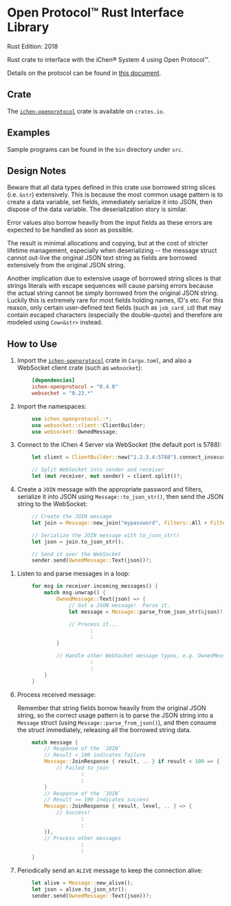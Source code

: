Open Protocol™ Rust Interface Library
====================================

Rust Edition: 2018

Rust crate to interface with the iChen® System 4 using Open Protocol™.

Details on the protocol can be found in
[this document](https://github.com/chenhsong/OpenProtocol/blob/master/cs/doc/messages_reference.md).

Crate
-----

The [`ichen-openprotocol`](https://crates.io/crates/ichen-openprotocol)
crate is available on `crates.io`.

Examples
--------

Sample programs can be found in the `bin` directory under `src`.

Design Notes
------------

Beware that all data types defined in this crate use borrowed string slices
(i.e. `&str`) extensively. This is because the most common usage pattern is to create
a data variable, set fields, immediately serialize it into JSON, then dispose of the
data variable.  The deserialization story is similar.

Error values also borrow heavily from the input fields as these errors are expected
to be handled as soon as possible.

The result is minimal allocations and copying, but at the cost of stricter lifetime
management, especially when deserializing -- the message struct cannot out-live
the original JSON text string as fields are borrowed extensively from the original
JSON string.

Another implication due to extensive usage of borrowed string slices is that strings
literals with escape sequences will cause parsing errors because the actual string
cannot be simply borrowed from the original JSON string.  Luckily this is extremely rare
for most fields holding names, ID's etc. For this reason, only certain user-defined
text fields (such as `job_card_id`) that may contain escaped characters (especially
the double-quote) and therefore are modeled using `Cow<&str>` instead.

How to Use
----------

1. Import the [`ichen-openprotocol`](https://crates.io/crates/ichen-openprotocol)
   crate in `Cargo.toml`, and also a WebSocket client crate (such as `websocket`):

~~~toml
        [dependencies]
        ichen-openprotocol = "0.4.0"
        websocket = "0.23.*"
~~~

2. Import the namespaces:

~~~rust
        use ichen_openprotocol::*;
        use websocket::client::ClientBuilder;
        use websocket::OwnedMessage;
~~~

3. Connect to the iChen 4 Server via WebSocket (the default port is 5788):

~~~rust
        let client = ClientBuilder::new("1.2.3.4:5788").connect_insecure()?;

        // Split WebSocket into sender and receiver
        let (mut receiver, mut sender) = client.split()?;
~~~

4. Create a `JOIN` message with the appropriate password and filters, serialize it into JSON
   using `Message::to_json_str()`, then send the JSON string to the WebSocket:

~~~rust
        // Create the JOIN message
        let join = Message::new_join("mypassword", Filters::All + Filters::JobCards + Filters::Operators)?;

        // Serialize the JOIN message with to_json_str()
        let json = join.to_json_str();

        // Send it over the WebSocket
        sender.send(OwnedMessage::Text(json))?;
~~~

1. Listen to and parse messages in a loop:

~~~rust
        for msg in receiver.incoming_messages() {
            match msg.unwrap() {
                OwnedMessage::Text(json) => {
                    // Got a JSON message!  Parse it.
                    let message = Message::parse_from_json_str(&json)?;

                    // Process it...
                           :
                           :
                }

                // Handle other WebSocket message types, e.g. OwnedMessage::Close
                           :
                           :
            }
        }
~~~

6. Process received message:

   Remember that string fields borrow heavily from the original JSON string, so the correct usage
   pattern is to parse the JSON string into a `Message` struct (using `Message::parse_from_json()`),
   and then consume the struct immediately, releasing all the borrowed string data.

~~~rust
        match message {
            // Response of the `JOIN`
            // Result < 100 indicates failure
            Message::JoinResponse { result, .. } if result < 100 => {
                // Failed to join
                        :
                        :
            }
            // Response of the `JOIN`
            // Result >= 100 indicates success
            Message::JoinResponse { result, level, .. } => {
                // Success!
                        :
                        :
            }),
            // Process other messages
                        :
                        :
        }
~~~

7. Periodically send an `ALIVE` message to keep the connection alive:

~~~rust
        let alive = Message::new_alive();
        let json = alive.to_json_str();
        sender.send(OwnedMessage::Text(json))?;
~~~
